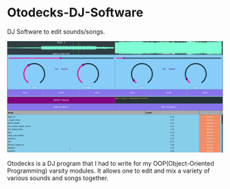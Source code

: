 # Otodecks-DJ-Software
DJ Software to edit sounds/songs.

![](OOP.png)

Otodecks is a DJ program that I had to write for my OOP(Object-Oriented Programming) varsity modules. It allows one to edit and mix a variety of various sounds and songs together.
